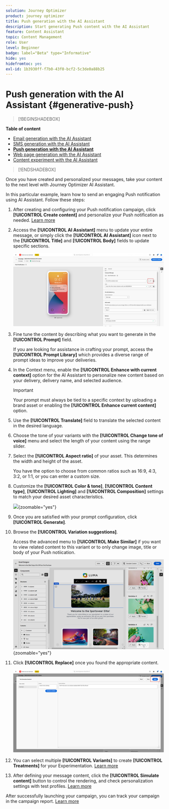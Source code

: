 ```yaml
---
solution: Journey Optimizer
product: journey optimizer
title: Push generation with the AI Assistant
description: Start generating Push content with the AI Assistant
feature: Content Assistant
topic: Content Management
role: User
level: Beginner
badge: label="Beta" type="Informative"
hide: yes
hidefromtoc: yes
exl-id: 1b3930ff-f7b0-43f0-bcf2-5c3de0a88b25
---
```

# Push generation with the AI Assistant {#generative-push}

>[!BEGINSHADEBOX]

**Table of content**

* [Email generation with the AI Assistant](generative-email.md)
* [SMS generation with the AI Assistant](generative-SMS.md)
* **[Push generation with the AI Assistant](generative-push.md)**
* [Web page generation with the AI Assistant](generative-web.md)
* [Content experiment with the AI Assistant](generative-experimentation.md)

>[!ENDSHADEBOX]

Once you have created and personalized your messages, take your content to the next level with Journey Optimizer AI Assistant.

In this particular example, learn how to send an engaging Push notification using AI Assistant. Follow these steps:

1. After creating and configuring your Push notification campaign, click **[!UICONTROL Create content]** and personalize your Push notification as needed. [Learn more](../push/design-push.md)

1. Access the **[!UICONTROL AI Assistant]** menu to update your entire message, or simply click the **[!UICONTROL AI Assistant]** icon next to the **[!UICONTROL Title]** and **[!UICONTROL Body]** fields to update specific sections.

    ![](assets/gen-ai-title-1.png)

1. Fine tune the content by describing what you want to generate in the **[!UICONTROL Prompt]** field. 

    If you are looking for assistance in crafting your prompt, access the **[!UICONTROL Prompt Library]** which provides a diverse range of prompt ideas to improve your deliveries.

1. In the Context menu, enable the **[!UICONTROL Enhance with current context]** option for the AI Assistant to personalize new content based on your delivery, delivery name, and selected audience.

    >[!IMPORTANT]
    >
    > Your prompt must always be tied to a specific context by uploading a brand asset or enabling the **[!UICONTROL Enhance current content]** option.

1. Use the **[!UICONTROL Translate]** field to translate the selected content in the desired language.

1. Choose the tone of your variants with the **[!UICONTROL Change tone of voice]** menu and select the length of your content using the range slider.

1. Select the **[!UICONTROL Aspect ratio]** of your asset. This determines the width and height of the asset. 

    You have the option to choose from common ratios such as 16:9, 4:3, 3:2, or 1:1, or you can enter a custom size.

1. Customize the **[!UICONTROL Color & tone]**, **[!UICONTROL Content type]**, **[!UICONTROL Lighting]** and **[!UICONTROL Composition]** settings to match your desired asset characteristics.

    ![](assets/image-genai-3.png){zoomable="yes"}

1. Once you are satisfied with your prompt configuration, click **[!UICONTROL Generate]**.

1. Browse the **[!UICONTROL Variation suggestions]**.

    Access the advanced menu to **[!UICONTROL Make Similar]** if you want to view related content to this variant or to only change image, title or body of your Push notiication.

    ![](assets/image-genai-5.png){zoomable="yes"}

1. Click **[!UICONTROL Replace]** once you found the appropriate content.

    ![](assets/gen-ai-title-4.png)

1. You can select multiple **[!UICONTROL Variants]** to create **[!UICONTROL Treatments]** for your Experimentation. [Learn more](generative-experimentation.md)

1. After defining your message content, click the **[!UICONTROL Simulate content]** button to control the rendering, and check personalization settings with test profiles. [Learn more](../content-management/preview-test.md)

After successfully launching your campaign, you can track your campaign in the campaign report. [Learn more](../reports/campaign-global-report.md)
